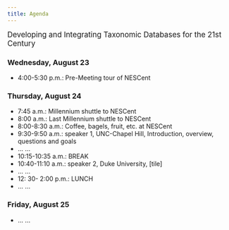 ```yaml
---
title: Agenda
---
```


<big>Developing and Integrating Taxonomic Databases for the 21st
Century</big>

### Wednesday, August 23

-   4:00-5:30 p.m.: Pre-Meeting tour of NESCent

### Thursday, August 24

-   7:45 a.m.: Millennium shuttle to NESCent
-   8:00 a.m.: Last Millennium shuttle to NESCent
-   8:00-8:30 a.m.: Coffee, bagels, fruit, etc. at NESCent
-   9:30-9:50 a.m.: speaker 1, UNC-Chapel Hill, Introduction, overview,
    questions and goals
-   ... ...
-   10:15-10:35 a.m.: BREAK
-   10:40-11:10 a.m.: speaker 2, Duke University, \[tile\]
-   ... ...
-   12: 30- 2:00 p.m.: LUNCH
-   ... ...

### Friday, August 25

-   ... ...

